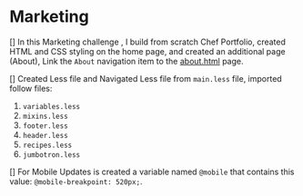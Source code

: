 # Marketing
[] In this Marketing challenge , I build  from scratch Chef Portfolio, created HTML and  CSS styling on the home page, and created an additional page (About), Link the `About` navigation item to the [about.html](about.html) page.

[] Created Less file and Navigated Less file from `main.less` file, imported follow files:
1. `variables.less`
2. `mixins.less`
3. `footer.less`
4. `header.less`
5. `recipes.less`
6. `jumbotron.less`

[] For Mobile Updates is created a variable named `@mobile` that contains this value: `@mobile-breakpoint: 520px;`.